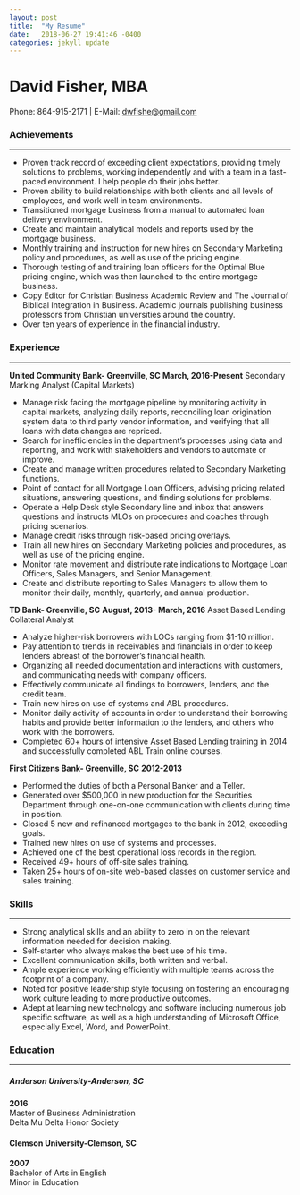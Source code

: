 ```yaml
---
layout: post
title:  "My Resume"
date:   2018-06-27 19:41:46 -0400
categories: jekyll update
---
```

# David Fisher, MBA
Phone: 864-915-2171 | E-Mail: dwfishe@gmail.com

### Achievements
---
* Proven track record of exceeding client expectations, providing timely solutions to problems, working independently and with a team in a fast-paced environment. I help people do their jobs better.
* Proven ability to build relationships with both clients and all levels of employees, and work well in team environments.
* Transitioned mortgage business from a manual to automated loan delivery environment.
* Create and maintain analytical models and reports used by the mortgage business.
* Monthly training and instruction for new hires on Secondary Marketing policy and procedures, as well as use of the pricing engine.
* Thorough testing of and training loan officers for the Optimal Blue pricing engine, which was then launched to the entire mortgage business.
* Copy Editor for Christian Business Academic Review and The Journal of Biblical Integration in Business. Academic journals publishing business professors from Christian universities around the country.
* Over ten years of experience in the financial industry.

### Experience
***
**United Community Bank- Greenville, SC**
**March, 2016-Present**
Secondary Marking Analyst (Capital Markets)
* Manage risk facing the mortgage pipeline by monitoring activity in capital markets, analyzing daily reports, reconciling loan origination system data to third party vendor information, and verifying that all loans with data changes are repriced.
* Search for inefficiencies in the department’s processes using data and reporting, and work with stakeholders and vendors to automate or improve.
* Create and manage written procedures related to Secondary Marketing functions.
* Point of contact for all Mortgage Loan Officers, advising pricing related situations, answering questions, and finding solutions for problems.
* Operate a Help Desk style Secondary line and inbox that answers questions and instructs MLOs on procedures and coaches through pricing scenarios.
* Manage credit risks through risk-based pricing overlays.
* Train all new hires on Secondary Marketing policies and procedures, as well as use of the pricing engine.
* Monitor rate movement and distribute rate indications to Mortgage Loan Officers, Sales Managers, and Senior Management.
* Create and distribute reporting to Sales Managers to allow them to monitor their daily, monthly, quarterly, and annual production.

**TD Bank- Greenville, SC**
**August, 2013- March, 2016**
Asset Based Lending Collateral Analyst
* Analyze higher-risk borrowers with LOCs ranging from $1-10 million.
* Pay attention to trends in receivables and financials in order to keep lenders abreast of the borrower’s financial health.
* Organizing all needed documentation and interactions with customers, and communicating needs with company officers.
* Effectively communicate all findings to borrowers, lenders, and the credit team.
* Train new hires on use of systems and ABL procedures.
* Monitor daily activity of accounts in order to understand their borrowing habits and provide better information to the lenders, and others who work with the borrowers.
* Completed 60+ hours of intensive Asset Based Lending training in 2014 and successfully completed ABL Train online courses.

**First Citizens Bank- Greenville, SC**
**2012-2013**
* Performed the duties of both a Personal Banker and a Teller.
* Generated over $500,000 in new production for the Securities Department through one-on-one communication with clients during time in position.
* Closed 5 new and refinanced mortgages to the bank in 2012, exceeding goals.
* Trained new hires on use of systems and processes.
* Achieved one of the best operational loss records in the region.
* Received 49+ hours of off-site sales training.
* Taken 25+ hours of on-site web-based classes on customer service and sales training.

### Skills
***
* Strong analytical skills and an ability to zero in on the relevant information needed for decision making.
* Self-starter who always makes the best use of his time.
* Excellent communication skills, both written and verbal.
* Ample experience working efficiently with multiple teams across the footprint of a company.
* Noted for positive leadership style focusing on fostering an encouraging work culture leading to more productive outcomes.
* Adept at learning new technology and software including numerous job specific software, as well as a high understanding of Microsoft Office, especially Excel, Word, and PowerPoint.

### Education
***
##### **Anderson University-Anderson, SC**
**2016**
 <br />Master of Business Administration
 <br />Delta Mu Delta Honor Society

#### **Clemson University-Clemson, SC**
**2007**
 <br />Bachelor of Arts in English
 <br />Minor in Education
